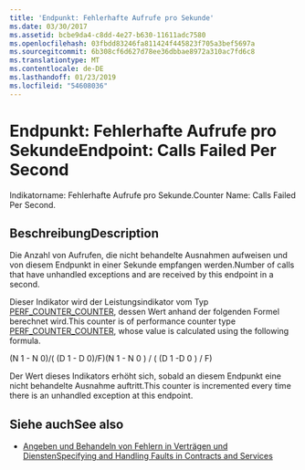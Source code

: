 ```yaml
---
title: 'Endpunkt: Fehlerhafte Aufrufe pro Sekunde'
ms.date: 03/30/2017
ms.assetid: bcbe9da4-c8dd-4e27-b630-11611adc7580
ms.openlocfilehash: 03fbdd83246fa811424f445823f705a3bef5697a
ms.sourcegitcommit: 6b308cf6d627d78ee36dbbae8972a310ac7fd6c8
ms.translationtype: MT
ms.contentlocale: de-DE
ms.lasthandoff: 01/23/2019
ms.locfileid: "54608036"
---
```

# <a name="endpoint-calls-failed-per-second"></a><span data-ttu-id="bbdfa-102">Endpunkt: Fehlerhafte Aufrufe pro Sekunde</span><span class="sxs-lookup"><span data-stu-id="bbdfa-102">Endpoint: Calls Failed Per Second</span></span>
<span data-ttu-id="bbdfa-103">Indikatorname: Fehlerhafte Aufrufe pro Sekunde.</span><span class="sxs-lookup"><span data-stu-id="bbdfa-103">Counter Name: Calls Failed Per Second.</span></span>  
  
## <a name="description"></a><span data-ttu-id="bbdfa-104">Beschreibung</span><span class="sxs-lookup"><span data-stu-id="bbdfa-104">Description</span></span>  
 <span data-ttu-id="bbdfa-105">Die Anzahl von Aufrufen, die nicht behandelte Ausnahmen aufweisen und von diesem Endpunkt in einer Sekunde empfangen werden.</span><span class="sxs-lookup"><span data-stu-id="bbdfa-105">Number of calls that have unhandled exceptions and are received by this endpoint in a second.</span></span>  
  
 <span data-ttu-id="bbdfa-106">Dieser Indikator wird der Leistungsindikator vom Typ [PERF_COUNTER_COUNTER](https://go.microsoft.com/fwlink/?LinkID=94649), dessen Wert anhand der folgenden Formel berechnet wird.</span><span class="sxs-lookup"><span data-stu-id="bbdfa-106">This counter is of performance counter type [PERF_COUNTER_COUNTER](https://go.microsoft.com/fwlink/?LinkID=94649), whose value is calculated using the following formula.</span></span>  
  
 <span data-ttu-id="bbdfa-107">(N 1 - N 0)/( (D 1 - D 0)/F)</span><span class="sxs-lookup"><span data-stu-id="bbdfa-107">(N 1 - N 0 ) / ( (D 1 -D 0 ) / F)</span></span>  
  
 <span data-ttu-id="bbdfa-108">Der Wert dieses Indikators erhöht sich, sobald an diesem Endpunkt eine nicht behandelte Ausnahme auftritt.</span><span class="sxs-lookup"><span data-stu-id="bbdfa-108">This counter is incremented every time there is an unhandled exception at this endpoint.</span></span>  
  
## <a name="see-also"></a><span data-ttu-id="bbdfa-109">Siehe auch</span><span class="sxs-lookup"><span data-stu-id="bbdfa-109">See also</span></span>
- [<span data-ttu-id="bbdfa-110">Angeben und Behandeln von Fehlern in Verträgen und Diensten</span><span class="sxs-lookup"><span data-stu-id="bbdfa-110">Specifying and Handling Faults in Contracts and Services</span></span>](../../../../../docs/framework/wcf/specifying-and-handling-faults-in-contracts-and-services.md)
